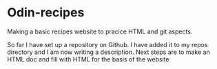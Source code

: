# Odin-recipes
Making a basic recipes website to pracice HTML 
and git aspects.

So far I have set up a repository on Github.
I have added it to my repos directory and I am now writing a description. Next steps are to make an HTML doc and fill with HTML for the basis of the website 